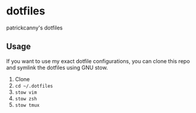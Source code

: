 # dotfiles
patrickcanny's dotfiles

## Usage
If you want to use my exact dotfile configurations, you can clone this repo and symlink the dotfiles using GNU stow.
1. Clone
2. `cd ~/.dotfiles`
3. `stow vim`
4. `stow zsh`
5. `stow tmux`
